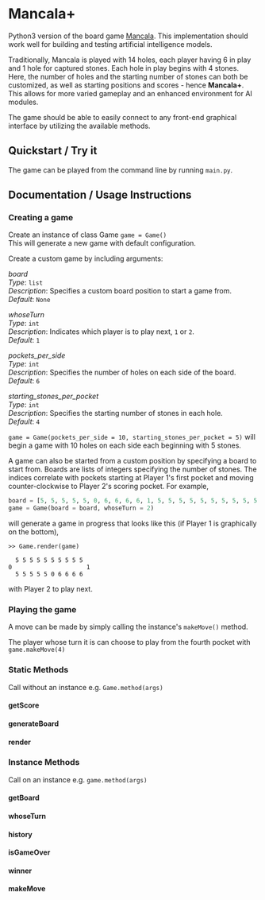 # Mancala+

Python3 version of the board game [Mancala](https://harriscenter.org/wp-content/uploads/2020/03/mancala_rules.pdf). This implementation should work well for building and testing artificial intelligence models.

Traditionally, Mancala is played with 14 holes, each player having 6 in play and 1 hole for captured stones. Each hole in play begins with 4 stones. Here, the number of holes and the starting number of stones can both be customized, as well as starting positions and scores - hence **Mancala+**. This allows for more varied gameplay and an enhanced environment for AI modules.

The game should be able to easily connect to any front-end graphical interface by utilizing the available methods.

## Quickstart / Try it

The game can be played from the command line by running `main.py`.

## Documentation / Usage Instructions

### Creating a game
Create an instance of class Game `game = Game()`  
This will generate a new game with default configuration.

Create a custom game by including arguments:

*board*  
*Type*: `list`  
*Description*: Specifies a custom board position to start a game from.  
*Default*: `None`

*whoseTurn*  
*Type*: `int`  
*Description*: Indicates which player is to play next, `1` or `2`.  
*Default*: `1`

*pockets_per_side*  
*Type*: `int`  
*Description*: Specifies the number of holes on each side of the board.  
*Default*: `6`

*starting_stones_per_pocket*  
*Type*: `int`  
*Description*: Specifies the starting number of stones in each hole.  
*Default*: `4`

`game = Game(pockets_per_side = 10, starting_stones_per_pocket = 5)` will begin a game with 10 holes on each side each beginning with 5 stones.

A game can also be started from a custom position by specifying a board to start from. Boards are lists of integers specifying the number of stones. The indices correlate with pockets starting at Player 1's first pocket and moving counter-clockwise to Player 2's scoring pocket. For example,
```python
board = [5, 5, 5, 5, 5, 0, 6, 6, 6, 6, 1, 5, 5, 5, 5, 5, 5, 5, 5, 5, 5, 0]
game = Game(board = board, whoseTurn = 2)
```
will generate a game in progress that looks like this (if Player 1 is graphically on the bottom),
```
>> Game.render(game)

  5 5 5 5 5 5 5 5 5 5
0                     1
  5 5 5 5 5 0 6 6 6 6
```
with Player 2 to play next.

### Playing the game

A move can be made by simply calling the instance's `makeMove()` method.

The player whose turn it is can choose to play from the fourth pocket with `game.makeMove(4)`

### Static Methods
Call without an instance e.g. `Game.method(args)`

#### getScore

#### generateBoard

#### render

### Instance Methods
Call on an instance e.g. `game.method(args)`

#### getBoard

#### whoseTurn

#### history

#### isGameOver

#### winner

#### makeMove